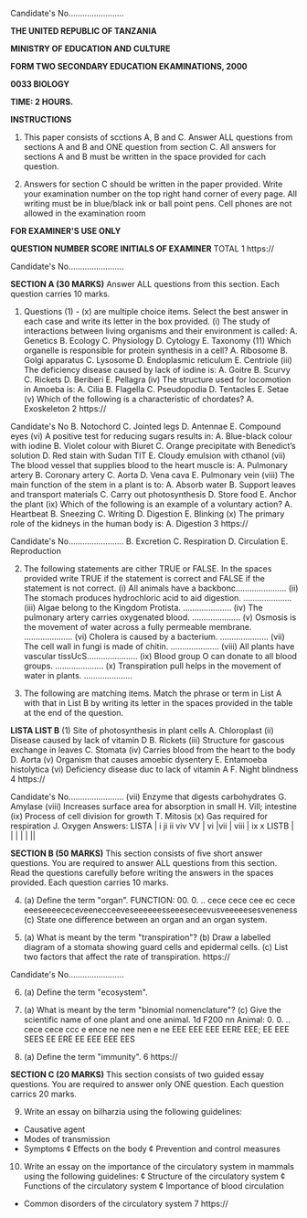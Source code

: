 Candidate's No........................

**THE UNITED REPUBLIC OF TANZANIA**

**MINISTRY OF EDUCATION AND CULTURE**

**FORM TWO SECONDARY EDUCATION EKAMINATIONS, 2000**

**0033 BIOLOGY**

**TIME: 2 HOURS.**

**INSTRUCTIONS**

1. This paper consists of scctions A, B and C.
Answer ALL questions from sections A and B and ONE question from section C.
All answers for sections A and B must be written in the space provided for cach question.

4. Answers for section C should be written in the paper provided.
Write your examination number on the top right hand corner of every page.
All writing must be in blue/black ink or ball point pens.
Cell phones are not allowed in the examination room

**FOR EXAMINER'S USE ONLY**

**QUESTION NUMBER SCORE INITIALS OF EXAMINER**
TOTAL
1
https://

Candidate's No........................

**SECTION A (30 MARKS)**
Answer ALL questions from this section. Each question carries 10 marks.

1. Questions (1) - (x) are multiple choice items. Select the best answer in each case and write its letter in the box provided.
(i) The study of interactions between living organisms and their environment is called:
A. Genetics
B. Ecology
C. Physiology
D. Cytology
E. Taxonomy
(11) Which organelle is responsible for protein synthesis in a cell?
A. Ribosome
B. Golgi apparatus
C. Lysosome
D. Endoplasmic reticulum
E. Centriole
(iii) The deficiency disease caused by lack of iodine is:
A. Goitre
B. Scurvy
C. Rickets
D. Beriberi
E. Pellagra
(iv) The structure used for locomotion in Amoeba is:
A. Cilia
B. Flagella
C. Pseudopodia
D. Tentacles
E. Setae
(v) Which of the following is a characteristic of chordates?
A. Exoskeleton
2
https://

Candidate's No
B. Notochord
C. Jointed legs
D. Antennae
E. Compound eyes
(vi) A positive test for reducing sugars results in:
A. Blue-black colour with iodine
B. Violet colour with Biuret
C. Orange precipitate with Benedict’s solution
D. Red stain with Sudan TIT
E. Cloudy emulsion with cthanol
(vii) The blood vessel that supplies blood to the heart muscle is:
A. Pulmonary artery
B. Coronary artery
C. Aorta
D. Vena cava
E. Pulmonary vein
(viii) The main function of the stem in a plant is to:
A. Absorb water
B. Support leaves and transport materials
C. Carry out photosynthesis
D. Store food
E. Anchor the plant
(ix) Which of the following is an example of a voluntary action?
A. Heartbeat
B. Sneezing
C. Writing
D. Digestion
E. Blinking
(x) The primary role of the kidneys in the human body is:
A. Digestion
3
https://

Candidate's No........................
B. Excretion
C. Respiration
D. Circulation
E. Reproduction

2. The following statements are cither TRUE or FALSE. In the spaces provided write TRUE if the statement is correct and FALSE if the statement is not correct.
(i) All animals have a backbonc......................
(ii) The stomach produces hydrochloric acid to aid digestion. .....................
(iii) Algae belong to the Kingdom Protista. .....................
(iv) The pulmonary artery carries oxygenated blood. .....................
(v) Osmosis is the movement of water across a fully permeable membrane. .....................
(vi) Cholera is caused by a bacterium. .....................
(vii) The cell wall in fungi is made of chitin. .....................
(viii) All plants have vascular tissUcS......................
(ix) Blood group O can donate to all blood groups. .....................
(x) Transpiration pull helps in the movement of water in plants. .....................

3. The following are matching items. Match the phrase or term in List A with that in List B by writing its letter in the spaces provided in the table at the end of the question.

**LISTA LIST B**
(1) Site of photosynthesis in plant cells A. Chloroplast
(ii) Disease caused by lack of vitamin D B. Rickets
(iii) Structure for gascous exchange in leaves C. Stomata
(iv) Carries blood from the heart to the body D. Aorta
(v) Organism that causes amoebic dysentery E. Entamoeba histolytica
(vi) Deficiency disease duc to lack of vitamin A F. Night blindness
4
https://

Candidate's No........................
(vii) Enzyme that digests carbohydrates G. Amylase
(viii) Increases surface area for absorption in small H. Vill;
intestine
(ix) Process of cell division for growth T. Mitosis
(x) Gas required for respiration J. Oxygen
Answers:
LISTA | i ji ii viv VV | vi |vii | viii | ix x
LISTB
| | | | | ||

**SECTION B (50 MARKS)**
This section consists of five short answer questions. You are required to answer ALL questions from this section. Read the questions carefully before writing the answers in the spaces provided. Each question carries
10 marks.

4. (a) Define the term "organ".
FUNCTION: 00. 0. .. cece cece cee ec cece eeeseeeececeveenecceeveseeeeeesseeeseceevusveeeeesesveneness
(c) State one difference between an organ and an organ system.

5. (a) What is meant by the term "transpiration"?
(b) Draw a labelled diagram of a stomata showing guard cells and epidermal cells.
(c) List two factors that affect the rate of transpiration.
https://

Candidate's No........................

6. (a) Define the term "ecosystem".

7. (a) What is meant by the term "binomial nomenclature"?
(c) Give the scientific name of one plant and one animal.
1d F200 nn
Animal: 0. 0. .. cece cece ccc e ence ne nee nen e ne EEE EEE EEE EERE EEE; EE EEE SEES EE ERE EE EEE EEE EES

8. (a) Define the term "immunity".
6
https://

**SECTION C (20 MARKS)**
This section consists of two guided essay questions. You are required to answer only ONE question. Each question carrics 20 marks.

9. Write an essay on bilharzia using the following guidelines:
* Causative agent
* Modes of transmission
* Symptoms
¢ Effects on the body
¢ Prevention and control measures

10. Write an essay on the importance of the circulatory system in mammals using the following guidelines:
¢ Structure of the circulatory system
¢ Functions of the circulatory system
¢ Importance of blood circulation
* Common disorders of the circulatory system
7
https://